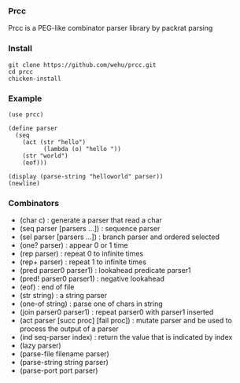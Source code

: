 ### Prcc

Prcc is a PEG-like combinator parser library by packrat parsing


### Install

	git clone https://github.com/wehu/prcc.git
	cd prcc
	chicken-install

### Example

	(use prcc)

	(define parser
	  (seq
	    (act (str "hello")
              (lambda (o) "hello "))
	    (str "world")
	    (eof)))

	(display (parse-string "helloworld" parser))
	(newline)

### Combinators

* (char c) : generate a parser that read a char
* (seq parser [parsers ...]) : sequence parser
* (sel parser [parsers ...]) : branch parser and ordered selected
* (one? parser) : appear 0 or 1 time
* (rep parser) : repeat 0 to infinite times
* (rep+ parser) : repeat 1 to infinite times
* (pred parser0 parser1) : lookahead predicate parser1
* (pred! parser0 parser1) : negative lookahead
* (eof) : end of file
* (str string) : a string parser
* (one-of string) : parse one of chars in string
* (join parser0 parser1) : repeat parser0 with parser1 inserted
* (act parser [succ proc] [fail proc]) : mutate parser and be used to process the output of a parser
* (ind seq-parser index) : return the value that is indicated by index
* (lazy parser)
* (parse-file filename parser)
* (parse-string string parser)
* (parse-port port parser)

